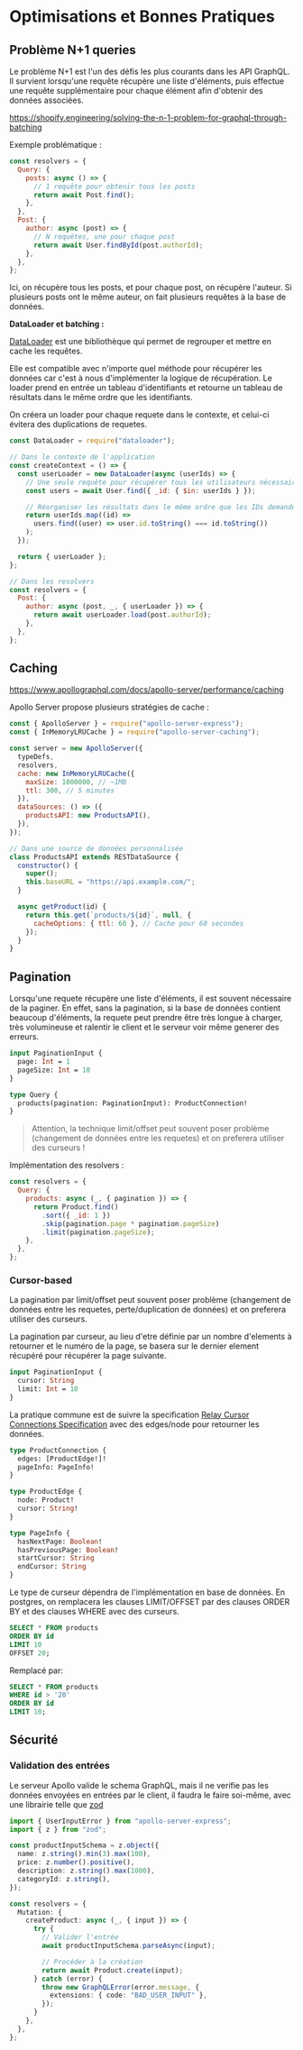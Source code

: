 # Optimisations et Bonnes Pratiques

## Problème N+1 queries

Le problème N+1 est l'un des défis les plus courants dans les API GraphQL. Il survient lorsqu'une requête récupère une liste d'éléments, puis effectue une requête supplémentaire pour chaque élément afin d'obtenir des données associées.

https://shopify.engineering/solving-the-n-1-problem-for-graphql-through-batching

Exemple problématique :

```javascript
const resolvers = {
  Query: {
    posts: async () => {
      // 1 requête pour obtenir tous les posts
      return await Post.find();
    },
  },
  Post: {
    author: async (post) => {
      // N requêtes, une pour chaque post
      return await User.findById(post.authorId);
    },
  },
};
```

Ici, on récupère tous les posts, et pour chaque post, on récupère l'auteur. Si plusieurs posts ont le même auteur, on fait plusieurs requêtes à la base de données.

**DataLoader et batching :**

[DataLoader](https://github.com/graphql/dataloader) est une bibliothèque qui permet de regrouper et mettre en cache les requêtes.

Elle est compatible avec n'importe quel méthode pour récupérer les données car c'est à nous d'implémenter la logique de récupération. Le loader prend en entrée un tableau d'identifiants et retourne un tableau de résultats dans le même ordre que les identifiants.

On créera un loader pour chaque requete dans le contexte, et celui-ci évitera des duplications de requetes.

```javascript
const DataLoader = require("dataloader");

// Dans le contexte de l'application
const createContext = () => {
  const userLoader = new DataLoader(async (userIds) => {
    // Une seule requête pour récupérer tous les utilisateurs nécessaires
    const users = await User.find({ _id: { $in: userIds } });

    // Réorganiser les résultats dans le même ordre que les IDs demandés
    return userIds.map((id) =>
      users.find((user) => user.id.toString() === id.toString())
    );
  });

  return { userLoader };
};

// Dans les resolvers
const resolvers = {
  Post: {
    author: async (post, _, { userLoader }) => {
      return await userLoader.load(post.authorId);
    },
  },
};
```

## Caching

https://www.apollographql.com/docs/apollo-server/performance/caching

Apollo Server propose plusieurs stratégies de cache :

```javascript
const { ApolloServer } = require("apollo-server-express");
const { InMemoryLRUCache } = require("apollo-server-caching");

const server = new ApolloServer({
  typeDefs,
  resolvers,
  cache: new InMemoryLRUCache({
    maxSize: 1000000, // ~1MB
    ttl: 300, // 5 minutes
  }),
  dataSources: () => ({
    productsAPI: new ProductsAPI(),
  }),
});

// Dans une source de données personnalisée
class ProductsAPI extends RESTDataSource {
  constructor() {
    super();
    this.baseURL = "https://api.example.com/";
  }

  async getProduct(id) {
    return this.get(`products/${id}`, null, {
      cacheOptions: { ttl: 60 }, // Cache pour 60 secondes
    });
  }
}
```

## Pagination

Lorsqu'une requete récupère une liste d'éléments, il est souvent nécessaire de la paginer. En effet, sans la pagination, si la base de données contient beaucoup d'éléments, la requete peut prendre être très longue à charger, très volumineuse et ralentir le client et le serveur voir même generer des erreurs.

```graphql
input PaginationInput {
  page: Int = 1
  pageSize: Int = 10
}

type Query {
  products(pagination: PaginationInput): ProductConnection!
}
```

> Attention, la technique limit/offset peut souvent poser problème (changement de données entre les requetes) et on preferera utiliser des curseurs !

Implémentation des resolvers :

```javascript
const resolvers = {
  Query: {
    products: async (_, { pagination }) => {
      return Product.find()
        .sort({ _id: 1 })
        .skip(pagination.page * pagination.pageSize)
        .limit(pagination.pageSize);
    },
  },
};
```

### Cursor-based

La pagination par limit/offset peut souvent poser problème (changement de données entre les requetes, perte/duplication de données) et on preferera utiliser des curseurs.

La pagination par curseur, au lieu d'etre définie par un nombre d'elements à retourner et le numéro de la page, se basera sur le dernier element récupéré pour récupérer la page suivante.

```graphql
input PaginationInput {
  cursor: String
  limit: Int = 10
}
```

La pratique commune est de suivre la specification [Relay Cursor Connections Specification](https://relay.dev/graphql/connections.htm) avec des edges/node pour retourner les données.

```graphql
type ProductConnection {
  edges: [ProductEdge!]!
  pageInfo: PageInfo!
}

type ProductEdge {
  node: Product!
  cursor: String!
}

type PageInfo {
  hasNextPage: Boolean!
  hasPreviousPage: Boolean!
  startCursor: String
  endCursor: String
}
```

Le type de curseur dépendra de l'implémentation en base de données. En postgres, on remplacera les clauses LIMIT/OFFSET par des clauses ORDER BY et des clauses WHERE avec des curseurs.

```sql
SELECT * FROM products
ORDER BY id
LIMIT 10
OFFSET 20;
```

Remplacé par:

```sql
SELECT * FROM products
WHERE id > '20'
ORDER BY id
LIMIT 10;
```

## Sécurité

### Validation des entrées

Le serveur Apollo valide le schema GraphQL, mais il ne verifie pas les données envoyées en entrées par le client, il faudra le faire soi-même, avec une librairie telle que [zod](https://zod.dev/)

```typescript
import { UserInputError } from "apollo-server-express";
import { z } from "zod";

const productInputSchema = z.object({
  name: z.string().min(3).max(100),
  price: z.number().positive(),
  description: z.string().max(1000),
  categoryId: z.string(),
});

const resolvers = {
  Mutation: {
    createProduct: async (_, { input }) => {
      try {
        // Valider l'entrée
        await productInputSchema.parseAsync(input);

        // Procéder à la création
        return await Product.create(input);
      } catch (error) {
        throw new GraphQLError(error.message, {
          extensions: { code: "BAD_USER_INPUT" },
        });
      }
    },
  },
};
```
